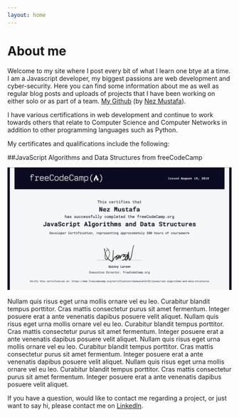 ```yaml
---
layout: home
---
```

# About me

Welcome to my site where I post every bit of what I learn one btye at a time. I am a Javascript developer, my biggest passions are web development and cyber-security. Here you can find some information about me as well as regular blog posts and uploads of projects that I have been working on either solo or as part of a team. [My Github](https://github.com/nezmustafa123) (by [Nez Mustafa](https://www.linkedin.com/in/nezih-dogruer-16b48918/)).



I have various certifications in web development and continue to work towards others that relate to Computer Science and Computer Networks in addition to other programming languages such as Python.


My certificates and qualifications include the following:

##JavaScript Algorithms and Data Structures from freeCodeCamp

![alt text](/images/javascript.jpg "Javascript Algorithms Certificate")


Nullam quis risus eget urna mollis ornare vel eu leo. Curabitur blandit tempus porttitor. Cras mattis consectetur purus sit amet fermentum. Integer posuere erat a ante venenatis dapibus posuere velit aliquet.
Nullam quis risus eget urna mollis ornare vel eu leo. Curabitur blandit tempus porttitor. Cras mattis consectetur purus sit amet fermentum. Integer posuere erat a ante venenatis dapibus posuere velit aliquet.
Nullam quis risus eget urna mollis ornare vel eu leo. Curabitur blandit tempus porttitor. Cras mattis consectetur purus sit amet fermentum. Integer posuere erat a ante venenatis dapibus posuere velit aliquet.
Nullam quis risus eget urna mollis ornare vel eu leo. Curabitur blandit tempus porttitor. Cras mattis consectetur purus sit amet fermentum. Integer posuere erat a ante venenatis dapibus posuere velit aliquet.




If you have a question, would like to contact me regarding a project, or just want to say hi, please contact me on [LinkedIn](https://www.linkedin.com/in/nezih-dogruer-16b48918/).
